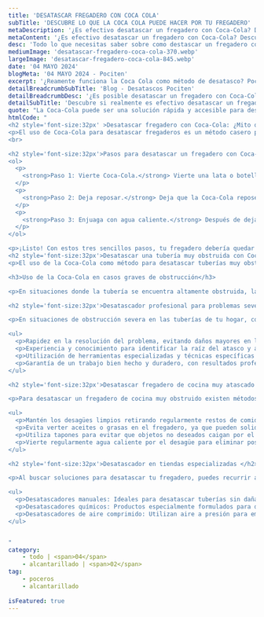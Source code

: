 ```yaml
---
title: 'DESATASCAR FREGADERO CON COCA COLA'	
subTitle: 'DESCUBRE LO QUE LA COCA COLA PUEDE HACER POR TU FREGADERO'
metaDescription: '¿Es efectivo desatascar un fregadero con Coca-Cola? Descubre los pasos, su eficacia y alternativas para desagües obstruidos. Aprende más aquí.'
metaContent: '¿Es efectivo desatascar un fregadero con Coca-Cola? Descubre los pasos, su eficacia y alternativas para desagües obstruidos. Aprende más aquí.'
desc: 'Todo lo que necesitas saber sobre como destascar un fregadero con Coca Cola'
mediumImage: 'desatascar-fregadero-coca-cola-370.webp'
largeImage: 'desatascar-fregadero-coca-cola-845.webp'
date: '04 MAYO 2024'
blogMeta: '04 MAYO 2024 - Pociten'
excerpt: '¿Reamente funciona la Coca Cola como método de desatasco? Pociten te lo descubre en este artículo.'
detailBreadcrumbSubTitle: 'Blog - Desatascos Pociten'
detailBreadcrumbDesc: '¿Es posible desatascar un fregadero con Coca-Cola? Descubre la verdad aquí'
detailSubTitle: 'Descubre si realmente es efectivo desatascar un fregadero utilizando Coca-Cola'
quote: "La Coca-Cola puede ser una solución rápida y accesible para desatascar un fregadero, pero es importante comprender sus limitaciones y considerar alternativas si el problema persiste."
htmlCode: "
<h2 style='font-size:32px' >Desatascar fregadero con Coca-Cola: ¿Mito o realidad?</h2>
<p>El uso de Coca-Cola para desatascar fregaderos es un método casero popular. Sin embargo, su efectividad es limitada en casos severos de obstrucción. En situaciones leves puede disolver ciertos atascos gracias a sus componentes ácidos, pero en atascos graves puede no funcionar. Si el problema persiste, es recomendable considerar otras opciones, una de esas posibilidades es contactar con nosotros para realizar un servicio de <a href='https://www.desatascos-madrid.com'>desatasco</a> o métodos alternativos para prevenir obstrucciones.</p>
<br>

<h2 style='font-size:32px'>Pasos para desatascar un fregadero con Coca-Cola:</h2>
<ol>
  <p>
    <strong>Paso 1: Vierte Coca-Cola.</strong> Vierte una lata o botella de Coca-Cola por el desagüe obstruido. Asegúrate de que el fregadero esté seco antes de hacerlo.
  </p>
  <p>
    <strong>Paso 2: Deja reposar.</strong> Deja que la Coca-Cola repose en el desagüe durante aproximadamente una hora. La acidez y los componentes químicos de la bebida ayudarán a descomponer los residuos y la grasa que causan la obstrucción.
  </p>
  <p>
    <strong>Paso 3: Enjuaga con agua caliente.</strong> Después de dejar reposar la Coca-Cola, enjuaga el desagüe con agua caliente. Esto ayudará a arrastrar los residuos descompuestos y a limpiar el desagüe.
  </p>
</ol>

<p>¡Listo! Con estos tres sencillos pasos, tu fregadero debería quedar desatascado y funcionando correctamente. ¡Buena suerte!</p>
<h2 style='font-size:32px'>Desatascar una tubería muy obstruida con Coca-Cola</h2>
<p>El uso de la Coca-Cola como método para desatascar tuberías muy obstruidas es una técnica popular en casos leves de atasco. Sin embargo, su efectividad puede ser limitada en situaciones de obstrucción grave.</p>

<h3>Uso de la Coca-Cola en casos graves de obstrucción</h3>

<p>En situaciones donde la tubería se encuentra altamente obstruida, la Coca-Cola puede tener dificultades para disolver el atasco debido a la baja concentración de ácidos presentes en la bebida. Es importante considerar otras alternativas en casos severos de obstrucción.</p>

<h2 style='font-size:32px'>Desatascador profesional para problemas severos de obstrucción</h2>

<p>En situaciones de obstrucción severa en las tuberías de tu hogar, contar con un experto en desatascos puede ser la solución más eficaz y segura. Te contamos las ventajas de contratar a un profesional:</p>

<ul>
  <p>Rapidez en la resolución del problema, evitando daños mayores en la estructura de las tuberías.</p>
  <p>Experiencia y conocimiento para identificar la raíz del atasco y aplicar la mejor solución.</p>
  <p>Utilización de herramientas especializadas y técnicas específicas para desatascar tuberías de forma efectiva.</p>
  <p>Garantía de un trabajo bien hecho y duradero, con resultados profesionales y duraderos.</p>
</ul>

<h2 style='font-size:32px'>Desatascar fregadero de cocina muy atascado con métodos alternativos</h2>

<p>Para desatascar un fregadero de cocina muy obstruido existen métodos alternativos que pueden ayudarte a resolver el problema de forma efectiva. A continuación, se presentan algunas opciones a considerar:</p>

<ul>
  <p>Mantén los desagües limpios retirando regularmente restos de comida y grasa.</p>
  <p>Evita verter aceites o grasas en el fregadero, ya que pueden solidificarse y causar obstrucciones.</p>
  <p>Utiliza tapones para evitar que objetos no deseados caigan por el desagüe.</p>
  <p>Vierte regularmente agua caliente por el desagüe para eliminar posibles acumulaciones de residuos.</p>
</ul>

<h2 style='font-size:32px'>Desatascador en tiendas especializadas </h2>

<p>Al buscar soluciones para desatascar tu fregadero, puedes recurrir a tiendas especializadas, donde encontrarás una variedad de opciones de desatascadores que pueden ayudarte a solucionar tu problema de obstrucción de manera efectiva.</p>

<ul>
  <p>Desatascadores manuales: Ideales para desatascar tuberías sin dañarlas, estos dispositivos permiten aplicar presión para eliminar obstrucciones de forma sencilla y rápida.</p>
  <p>Desatascadores químicos: Productos especialmente formulados para disolver atascos causados por grasa, cabellos u otros residuos en el desagüe, siendo una opción efectiva para obstrucciones persistentes.</p>
  <p>Desatascadores de aire comprimido: Utilizan aire a presión para empujar la obstrucción y limpiar las tuberías de forma rápida y eficaz, siendo una alternativa segura y respetuosa con el medio ambiente.</p>
</ul>


"
category:
    - todo | <span>04</span>
    - alcantarillado | <span>02</span>
tag:
    - poceros
    - alcantarillado
    
isFeatured: true
---
```

